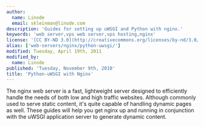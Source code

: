 ```yaml
---
author:
  name: Linode
  email: skleinman@linode.com
description: 'Guides for setting up uWSGI and Python with nginx.'
keywords: 'web server,vps web server,vps hosting,nginx'
license: '[CC BY-ND 3.0](http://creativecommons.org/licenses/by-nd/3.0/us/)'
alias: ['web-servers/nginx/python-uwsgi/']
modified: Tuesday, April 19th, 2011
modified_by:
  name: Linode
published: 'Tuesday, November 9th, 2010'
title: 'Python-uWSGI with Nginx'
---
```


The nginx web server is a fast, lightweight server designed to efficiently handle the needs of both low and high traffic websites. Although commonly used to serve static content, it's quite capable of handling dynamic pages as well. These guides will help you get nginx up and running in conjunction with the uWSGI application server to generate dynamic content.
